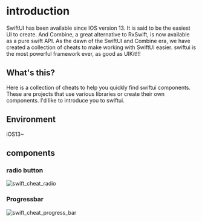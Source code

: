 # introduction
SwiftUI has been available since IOS version 13.
It is said to be the easiest UI to create. And Combine, a great alternative to RxSwift, is now available as a pure swift API.
As the dawn of the SwiftUI and Combine era, we have created a collection of cheats to make working with SwiftUI easier.
swiftui is the most powerful framework ever, as good as UIKit!!!

## What's this?
Here is a collection of cheats to help you quickly find swiftui components. These are projects that use various libraries or create their own components.
I'd like to introduce you to swiftui.

## Environment
iOS13~

## components

### radio button
![swift_cheat_radio](https://user-images.githubusercontent.com/74945210/150670838-ee580961-75d9-411e-b2de-03c7e43ec289.gif)



### Progressbar
![swift_cheat_progress_bar](https://user-images.githubusercontent.com/74945210/150670856-9d41a5a2-0349-45fe-a07d-fd055ddc616e.gif)